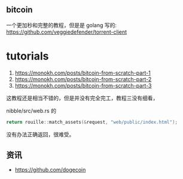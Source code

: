 ## bitcoin
一个更加秒和完整的教程，但是是 golang 写的:
https://github.com/veggiedefender/torrent-client

# tutorials
1. https://monokh.com/posts/bitcoin-from-scratch-part-1
2. https://monokh.com/posts/bitcoin-from-scratch-part-2
3. https://monokh.com/posts/bitcoin-from-scratch-part-3

这教程还是相当不错的，但是并没有完全完工，教程三没有细看，

nibble/src/web.rs 的
```c
return rouille::match_assets(&request, "web/public/index.html");
```
没有办法正确返回，很难受。

## 资讯
- https://github.com/dogecoin
